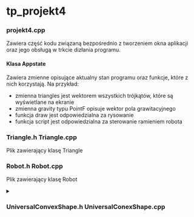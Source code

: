 # tp_projekt4

### projekt4.cpp
Zawiera część kodu związaną bezpośrednio z tworzeniem okna aplikacji oraz jego obsługą w trkcie dizłania programu.
#### Klasa Appstate
Zawiera zmienne opisujące aktualny stan programu oraz funkcje, które z nich korzystają.
Na przykład:
+ zmienna triangles jest wektorem wszystkich trójkątów, które są wyświetlane na ekranie
+ zmienna gravity typu PointF opisuje wektor pola grawitacyjnego
+ funkcja draw jest odpowiedzialna za rysowanie 
+ funkcja script jest odpowiedzialna za sterowanie ramieniem robota

### Triangle.h Triangle.cpp
Plik zawierający klasę Triangle

### Robot.h Robot.cpp
Plik zawierający klasę Robot

<details>
  <summary><h3> UniversalConvexShape.h UniversalConexShape.cpp </h3> </summary>
  <p>
  Pliki zawierające klasę odzwierciadlającą dowolny wypukły kształt.
  Implementuje metody:
    -rysujące na instancji obiektu graphics
    -implementujące algorytm gjk
  </p>
</details>
